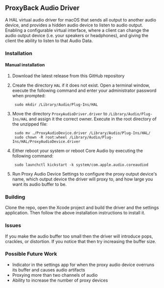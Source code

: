 ## ProxyBack Audio Driver

A HAL virtual audio driver for macOS that sends all output to another audio device, and provides a hidden audio device to listen to audio output. Enabling a configurable virtual interface, where a client can change the audio output device (i.e. your speakers or headphones), and giving the client the ability to listen to that Audio Data.

### Installation

#### Manual installation

1. Download the latest release from this GitHub repository

2. Create the directory `HAL` if it does not exist. Open a terminal window, execute the following command and enter your administrator password when prompted:

        sudo mkdir /Library/Audio/Plug-Ins/HAL

3. Move the directory `ProxyAudioDriver.driver` to `/Library/Audio/Plug-Ins/HAL` and assign it the correct owner. Execute in the root directory of the unzipped file:

        sudo mv ./ProxyAudioDevice.driver /Library/Audio/Plug-Ins/HAL/
        sudo chown -R root:wheel /Library/Audio/Plug-Ins/HAL/ProxyAudioDevice.driver

4. Either reboot your system or reboot Core Audio by executing the following command:

        sudo launchctl kickstart -k system/com.apple.audio.coreaudiod

5. Run Proxy Audio Device Settings to configure the proxy output device's name, which output device the driver will proxy to, and how large you want its audio buffer to be.

### Building

Clone the repo, open the Xcode project and build the driver and the settings application. Then follow the above installation instructions to install it.


### Issues

If you make the audio buffer too small then the driver will introduce pops, crackles, or distortion. If you notice that then try increasing the buffer size.


### Possible Future Work

- Indicator in the settings app for when the proxy audio device overruns its buffer and causes audio artifacts
- Proxying more than two channels of audio
- Ability to increase the number of proxy devices
